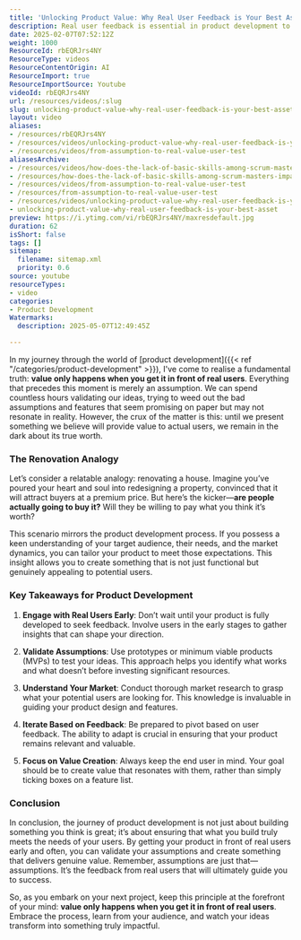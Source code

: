 ```yaml
---
title: 'Unlocking Product Value: Why Real User Feedback is Your Best Asset'
description: Real user feedback is essential in product development to validate assumptions, guide improvements, and ensure your product delivers real value to its target audience.
date: 2025-02-07T07:52:12Z
weight: 1000
ResourceId: rbEQRJrs4NY
ResourceType: videos
ResourceContentOrigin: AI
ResourceImport: true
ResourceImportSource: Youtube
videoId: rbEQRJrs4NY
url: /resources/videos/:slug
slug: unlocking-product-value-why-real-user-feedback-is-your-best-asset
layout: video
aliases:
- /resources/rbEQRJrs4NY
- /resources/videos/unlocking-product-value-why-real-user-feedback-is-your-best-asset
- /resources/videos/from-assumption-to-real-value-user-test
aliasesArchive:
- /resources/videos/how-does-the-lack-of-basic-skills-among-scrum-masters-impact-teams-and-organizations
- /resources/how-does-the-lack-of-basic-skills-among-scrum-masters-impact-teams-and-organizations
- /resources/videos/from-assumption-to-real-value-user-test
- /resources/from-assumption-to-real-value-user-test
- /resources/videos/unlocking-product-value-why-real-user-feedback-is-your-best-asset
- unlocking-product-value-why-real-user-feedback-is-your-best-asset
preview: https://i.ytimg.com/vi/rbEQRJrs4NY/maxresdefault.jpg
duration: 62
isShort: false
tags: []
sitemap:
  filename: sitemap.xml
  priority: 0.6
source: youtube
resourceTypes:
- video
categories:
- Product Development
Watermarks:
  description: 2025-05-07T12:49:45Z

---
```

In my journey through the world of [product development]({{< ref "/categories/product-development" >}}), I've come to realise a fundamental truth: **value only happens when you get it in front of real users**. Everything that precedes this moment is merely an assumption. We can spend countless hours validating our ideas, trying to weed out the bad assumptions and features that seem promising on paper but may not resonate in reality. However, the crux of the matter is this: until we present something we believe will provide value to actual users, we remain in the dark about its true worth.

### The Renovation Analogy

Let’s consider a relatable analogy: renovating a house. Imagine you’ve poured your heart and soul into redesigning a property, convinced that it will attract buyers at a premium price. But here’s the kicker—**are people actually going to buy it?** Will they be willing to pay what you think it’s worth?

This scenario mirrors the product development process. If you possess a keen understanding of your target audience, their needs, and the market dynamics, you can tailor your product to meet those expectations. This insight allows you to create something that is not just functional but genuinely appealing to potential users.

### Key Takeaways for Product Development

1. **Engage with Real Users Early**: Don’t wait until your product is fully developed to seek feedback. Involve users in the early stages to gather insights that can shape your direction.

2. **Validate Assumptions**: Use prototypes or minimum viable products (MVPs) to test your ideas. This approach helps you identify what works and what doesn’t before investing significant resources.

3. **Understand Your Market**: Conduct thorough market research to grasp what your potential users are looking for. This knowledge is invaluable in guiding your product design and features.

4. **Iterate Based on Feedback**: Be prepared to pivot based on user feedback. The ability to adapt is crucial in ensuring that your product remains relevant and valuable.

5. **Focus on Value Creation**: Always keep the end user in mind. Your goal should be to create value that resonates with them, rather than simply ticking boxes on a feature list.

### Conclusion

In conclusion, the journey of product development is not just about building something you think is great; it’s about ensuring that what you build truly meets the needs of your users. By getting your product in front of real users early and often, you can validate your assumptions and create something that delivers genuine value. Remember, assumptions are just that—assumptions. It’s the feedback from real users that will ultimately guide you to success.

So, as you embark on your next project, keep this principle at the forefront of your mind: **value only happens when you get it in front of real users**. Embrace the process, learn from your audience, and watch your ideas transform into something truly impactful.
